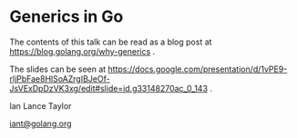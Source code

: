 # Generics in Go

The contents of this talk can be read as a blog post at
https://blog.golang.org/why-generics .

The slides can be seen at
https://docs.google.com/presentation/d/1vPE9-rljPbFae8HlSoAZrgIBJeOf-JsVExDpDzVK3xg/edit#slide=id.g33148270ac_0_143
.

Ian Lance Taylor

iant@golang.org
